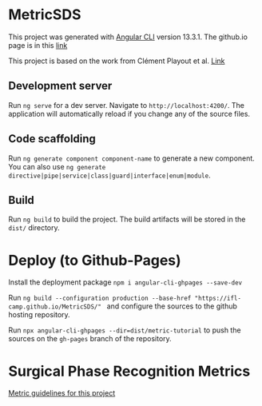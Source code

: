 # MetricSDS
This project was generated with [Angular CLI](https://github.com/angular/angular-cli) version 13.3.1. The github.io page is in this [link](https://ifl-camp.github.io/MetricSDS/)

This project is based on the work from Clément Playout et al. [Link](https://clementpla.github.io/SegmentationMetricTutorial/welcome)

## Development server

Run `ng serve` for a dev server. Navigate to `http://localhost:4200/`. The application will automatically reload if you change any of the source files.

## Code scaffolding

Run `ng generate component component-name` to generate a new component. You can also use `ng generate directive|pipe|service|class|guard|interface|enum|module`.

## Build

Run `ng build` to build the project. The build artifacts will be stored in the `dist/` directory.

# Deploy (to Github-Pages)

Install the deployment package  ```npm i angular-cli-ghpages --save-dev``` 

Run ```ng build --configuration production --base-href "https://ifl-camp.github.io/MetricSDS/" ``` and configure the sources to the github hosting repository.

Run ```npx angular-cli-ghpages --dir=dist/metric-tutorial``` to push the sources on the ```gh-pages``` branch of the repository.

# Surgical Phase Recognition Metrics

[Metric guidelines for this project](metrics/README.md)